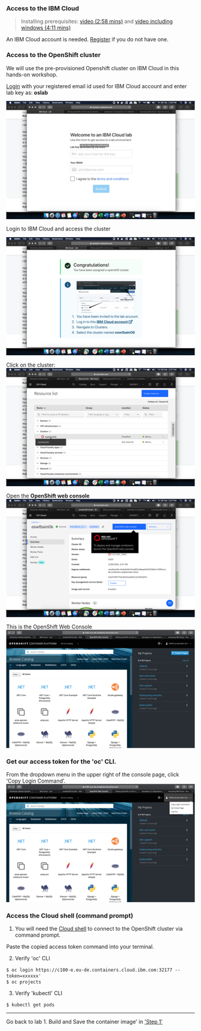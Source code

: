 ### Access to the IBM Cloud

> Installing prerequisites: [video (2:58 mins)](https://youtu.be/c5CtqijWXL4) and [video including windows (4:11 mins)](https://youtu.be/53XccO3NNn8)

An IBM Cloud account is needed. [Register](http://bit.ly/OSworkshop2) if you do not have one.

### Access to the OpenShift cluster

We will use the pre-provisioned Openshift cluster on IBM Cloud in this hands-on workshop.

[Login](https://oswtbain.mybluemix.net) with your registered email id used for IBM Cloud account and enter lab key as: **oslab**

![Key](images/os-login.png)
  
Login to IBM Cloud and access the cluster

![Key](images/os-cloudLogin.png)
  
  
Click on the cluster:
![Key](images/os-clusterView.png)
  
 
Open the **OpenShift web console**
![Key](images/os-viewWebconsole.png)


This is the OpenShift Web Console
![Key](images/os-consoleHomepage.png)

### Get our access token for the 'oc' CLI. 

From the dropdown menu in the upper right of the console page, click 'Copy Login Command'. 
![Key](images/os-consHomePageToken.png)




### Access the Cloud shell (command prompt)
1. You will need the [Cloud shell](https://shell.cloud.ibm.com/) to connect to the OpenShift cluster via command prompt.

Paste the copied access token command into your terminal.

2. Verify 'oc' CLI

```
$ oc login https://c100-e.eu-de.containers.cloud.ibm.com:32177 --token=xxxxxx'
$ oc projects
```

3. Verify 'kubectl' CLI

```
$ kubectl get pods
```
---

Go back to lab 1. Build and Save the container image' in ['Step 1'](./4-openshift.md#step-1-create-an-open-shift-project)

